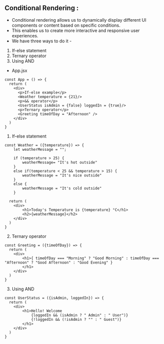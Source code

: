 Conditional Rendering :
------------------------
- Conditional rendering allows us to dynamically display different UI components or content based on specific conditions.
- This enables us to create more interactive and responsive user experiences.
- We have three ways to do it -
1. If-else statement
2. Ternary operator
3. Using AND

- App.jsx
```
const App = () => {
  return (
    <div>
      <p>If-else example</p>
      <Weather temperature = {21}/>
      <p>&& operator</p>
      <UserStatus isAdmin = {false} loggedIn = {true}/>
      <p>Ternary operator</p>
      <Greeting timeOfDay = "Afternoon" />
    </div>
  )
}
```

1. If-else statement

```
const Weather = ({temperature}) => {
    let weatherMessage = "";

    if (temperature > 25) {
        weatherMessage= "It's hot outside"
    }
    else if(temperature < 25 && temperature > 15) {
        weatherMessage = "It's nice outside"
    }
    else {
        weatherMessage = "It's cold outside"
    }

  return (
    <div>
        <h1>Today's Temperature is {temperature} °C</h1>
        <h2>{weatherMessage}</h2>
    </div>
  )
}
```

2. Ternary operator

```
const Greeting = ({timeOfDay}) => {
  return (
    <div>
        <h1>{ timeOfDay === "Morning" ? "Good Morning" : timeOfDay === "Afternoon" ? "Good Afternoon" : "Good Evening" } 
        </h1>
    </div>
  )
}
```

3. Using AND

```
const UserStatus = ({isAdmin, loggedIn}) => {
  return (
    <div>
        <h1>Hello! Welcome 
            {loggedIn && (isAdmin ? " Admin" : " User")}
            {!loggedIn && (!isAdmin ? "" : " Guest")}
        </h1>
    </div>
  )
}
```